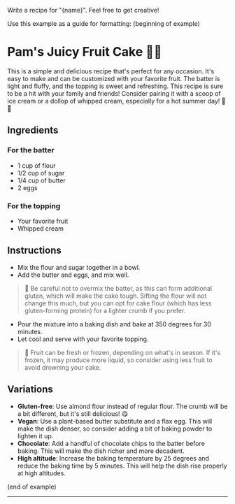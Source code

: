 Write a recipe for "{name}". Feel free to get creative!

Use this example as a guide for formatting:
(beginning of example)

# Pam's Juicy Fruit Cake 🍰🍓

This is a simple and delicious recipe that's perfect for any occasion. It's easy to make and can be customized with your favorite fruit.
The batter is light and fluffy, and the topping is sweet and refreshing. This recipe is sure to be a hit with your family and friends!
Consider pairing it with a scoop of ice cream or a dollop of whipped cream, especially for a hot summer day! 🍨🍓

## Ingredients

### For the batter

- 1 cup of flour
- 1/2 cup of sugar
- 1/4 cup of butter
- 2 eggs
  
### For the topping

- Your favorite fruit
- Whipped cream

## Instructions

- Mix the flour and sugar together in a bowl.
- Add the butter and eggs, and mix well.

> 🥄 Be careful not to overmix the batter, as this can form additional gluten, which will make the cake tough.
> Sifting the flour will not change this much, but you can opt for cake flour
> (which has less gluten-forming protein) for a lighter crumb if you prefer.

- Pour the mixture into a baking dish and bake at 350 degrees for 30 minutes.
- Let cool and serve with your favorite topping.

> 🧊 Fruit can be fresh or frozen, depending on what's in season.
> If it's frozen, it may produce more liquid, so consider using less fruit to avoid drowning your cake.

## Variations

- **Gluten-free**: Use almond flour instead of regular flour. The crumb will be a bit different, but it's still delicious! 😋
- **Vegan**: Use a plant-based butter substitute and a flax egg. This will make the dish denser, so consider adding a bit of baking powder to lighten it up.
- **Chocolate**: Add a handful of chocolate chips to the batter before baking. This will make the dish richer and more decadent.
- **High altitude**: Increase the baking temperature by 25 degrees and reduce the baking time by 5 minutes. This will help the dish rise properly at high altitudes.

(end of example)

---
